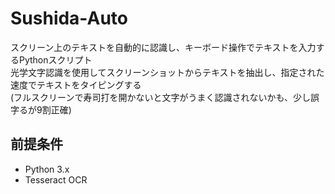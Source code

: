 # Sushida-Auto
スクリーン上のテキストを自動的に認識し、キーボード操作でテキストを入力するPythonスクリプト<br>
光学文字認識を使用してスクリーンショットからテキストを抽出し、指定された速度でテキストをタイピングする<br>
(フルスクリーンで寿司打を開かないと文字がうまく認識されないかも、少し誤字るが9割正確)

## 前提条件

- Python 3.x
- Tesseract OCR
